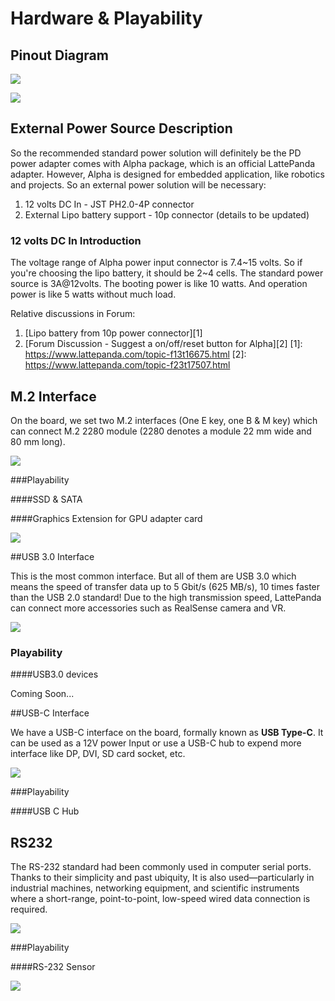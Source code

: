 # Hardware & Playability 

## Pinout Diagram

![](https://i.imgur.com/kor7zdt.png)

![](https://i.imgur.com/9vZ9sKQ.png)

## External Power Source Description

So the recommended standard power solution will definitely be the PD power adapter comes with Alpha package, which is an official LattePanda adapter. However, Alpha is designed for embedded application, like robotics and projects. So an external power solution will be necessary:
1. 12 volts DC In - JST PH2.0-4P connector
2. External Lipo battery support - 10p connector (details to be updated)

### 12 volts DC In Introduction

The voltage range of Alpha power input connector is 7.4~15 volts. So if you're choosing the lipo battery, it should be 2~4 cells. The standard power source is 3A@12volts. The booting power is like 10 watts. And operation power is like 5 watts without much load.

Relative discussions in Forum:
1. [Lipo battery from 10p power connector][1]
2. [Forum Discussion - Suggest a on/off/reset button for Alpha][2]
[1]: https://www.lattepanda.com/topic-f13t16675.html
[2]: https://www.lattepanda.com/topic-f23t17507.html

## M.2 Interface

On the board, we set two M.2 interfaces (One E key, one B & M key) which can connect M.2 2280 module (2280 denotes a module 22 mm wide and 80 mm long). 

![](https://i.imgur.com/rIH5QtK.jpg)

###Playability

####SSD & SATA



####Graphics Extension for GPU adapter card 

![](https://i.imgur.com/iXYEMum.png)

##USB 3.0 Interface

This is the most common interface. But all of them are USB 3.0 which means the speed of transfer data up to 5 Gbit/s (625 MB/s), 10 times faster than the USB 2.0 standard! Due to the high transmission speed, LattePanda can connect more accessories such as RealSense camera and VR.

![](https://i.imgur.com/zwyyMtD.jpg)

### Playability

####USB3.0 devices

Coming Soon...



##USB-C Interface

We have a USB-C interface on the board, formally known as **USB Type-C**. It can be used as a 12V power Input or use a USB-C hub to expend more interface like DP, DVI, SD card socket, etc. 

![](https://i.imgur.com/FDdrFEz.jpg)

###Playability

####USB C Hub 



## RS232

The RS-232 standard had been commonly used in computer serial ports. Thanks to their simplicity and past ubiquity, It is also used—particularly in industrial machines, networking equipment, and scientific instruments where a short-range, point-to-point, low-speed wired data connection is required. 

![](https://i.imgur.com/RU7P7nU.png)

###Playability

####RS-232 Sensor

![](https://i.imgur.com/7loMZ3h.png?1)